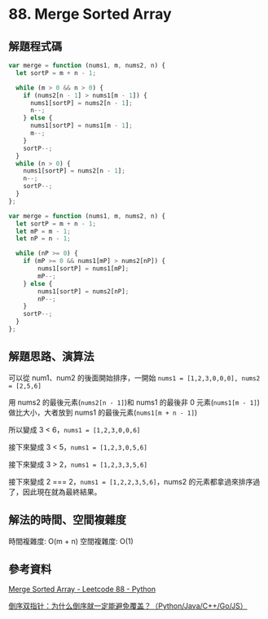 # 88. Merge Sorted Array

## 解題程式碼

```javascript
var merge = function (nums1, m, nums2, n) {
  let sortP = m + n - 1;

  while (m > 0 && n > 0) {
    if (nums2[n - 1] > nums1[m - 1]) {
      nums1[sortP] = nums2[n - 1];
      n--;
    } else {
      nums1[sortP] = nums1[m - 1];
      m--;
    }
    sortP--;
  }
  while (n > 0) {
    nums1[sortP] = nums2[n - 1];
    n--;
    sortP--;
  }
};
```

```javascript
var merge = function (nums1, m, nums2, n) {
  let sortP = m + n - 1;
  let mP = m - 1;
  let nP = n - 1;

  while (nP >= 0) {
    if (mP >= 0 && nums1[mP] > nums2[nP]) {
        nums1[sortP] = nums1[mP];
        mP--;
    } else {
        nums1[sortP] = nums2[nP];
        nP--;
    }
    sortP--;
  }
};
```

## 解題思路、演算法

可以從 num1、num2 的後面開始排序，一開始 `nums1 = [1,2,3,0,0,0], nums2 = [2,5,6]`

用 nums2 的最後元素(`nums2[n - 1]`)和 nums1 的最後非 0 元素(`nums1[m - 1]`)做比大小，大者放到 nums1 的最後元素(`nums1[m + n - 1]`)

所以變成 3 < 6，`nums1 = [1,2,3,0,0,6]`

接下來變成 3 < 5，`nums1 = [1,2,3,0,5,6]`

接下來變成 3 > 2，`nums1 = [1,2,3,3,5,6]`

接下來變成 2 === 2，`nums1 = [1,2,2,3,5,6]`，nums2 的元素都拿過來排序過了，因此現在就為最終結果。

## 解法的時間、空間複雜度

時間複雜度: O(m + n)
空間複雜度: O(1)

## 參考資料

[Merge Sorted Array - Leetcode 88 - Python](https://youtu.be/P1Ic85RarKY)

[倒序双指针：为什么倒序就一定能避免覆盖？（Python/Java/C++/Go/JS）](https://leetcode.cn/problems/merge-sorted-array/solutions/2385610/dao-xu-shuang-zhi-zhen-wei-shi-yao-dao-x-xxkp/)
